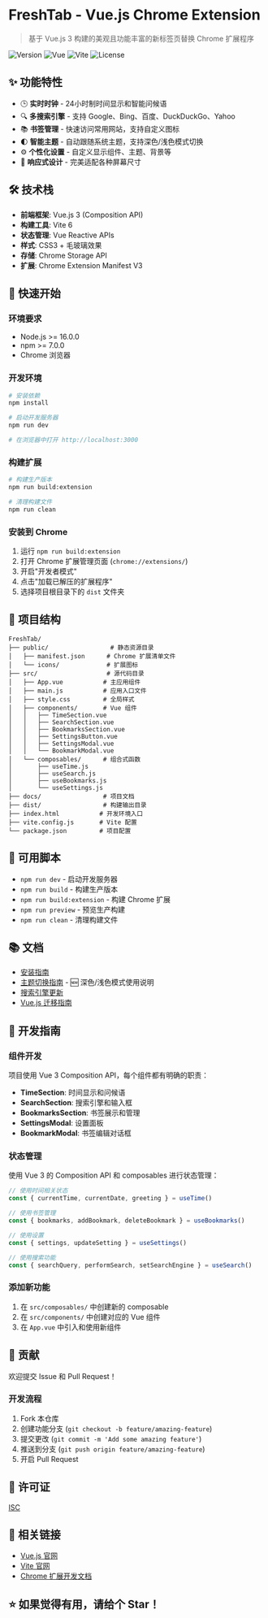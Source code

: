# FreshTab - Vue.js Chrome Extension

> 基于 Vue.js 3 构建的美观且功能丰富的新标签页替换 Chrome 扩展程序

![Version](https://img.shields.io/badge/version-1.0.5-blue.svg)
![Vue](https://img.shields.io/badge/vue-3.5.16-green.svg)
![Vite](https://img.shields.io/badge/vite-6.3.5-purple.svg)
![License](https://img.shields.io/badge/license-ISC-yellow.svg)

## ✨ 功能特性

- 🕒 **实时时钟** - 24小时制时间显示和智能问候语
- 🔍 **多搜索引擎** - 支持 Google、Bing、百度、DuckDuckGo、Yahoo
- 📚 **书签管理** - 快速访问常用网站，支持自定义图标
- 🌓 **智能主题** - 自动跟随系统主题，支持深色/浅色模式切换
- ⚙️ **个性化设置** - 自定义显示组件、主题、背景等
- 📱 **响应式设计** - 完美适配各种屏幕尺寸

## 🛠️ 技术栈

- **前端框架**: Vue.js 3 (Composition API)
- **构建工具**: Vite 6
- **状态管理**: Vue Reactive APIs
- **样式**: CSS3 + 毛玻璃效果
- **存储**: Chrome Storage API
- **扩展**: Chrome Extension Manifest V3

## 🚀 快速开始

### 环境要求

- Node.js >= 16.0.0
- npm >= 7.0.0
- Chrome 浏览器

### 开发环境

```bash
# 安装依赖
npm install

# 启动开发服务器
npm run dev

# 在浏览器中打开 http://localhost:3000
```

### 构建扩展

```bash
# 构建生产版本
npm run build:extension

# 清理构建文件
npm run clean
```

### 安装到 Chrome

1. 运行 `npm run build:extension`
2. 打开 Chrome 扩展管理页面 (`chrome://extensions/`)
3. 开启"开发者模式"
4. 点击"加载已解压的扩展程序"
5. 选择项目根目录下的 `dist` 文件夹

## 📁 项目结构

```
FreshTab/
├── public/                 # 静态资源目录
│   ├── manifest.json      # Chrome 扩展清单文件
│   └── icons/             # 扩展图标
├── src/                   # 源代码目录
│   ├── App.vue           # 主应用组件
│   ├── main.js           # 应用入口文件
│   ├── style.css         # 全局样式
│   ├── components/       # Vue 组件
│   │   ├── TimeSection.vue
│   │   ├── SearchSection.vue
│   │   ├── BookmarksSection.vue
│   │   ├── SettingsButton.vue
│   │   ├── SettingsModal.vue
│   │   └── BookmarkModal.vue
│   └── composables/      # 组合式函数
│       ├── useTime.js
│       ├── useSearch.js
│       ├── useBookmarks.js
│       └── useSettings.js
├── docs/                 # 项目文档
├── dist/                 # 构建输出目录
├── index.html           # 开发环境入口
├── vite.config.js       # Vite 配置
└── package.json         # 项目配置
```

## 🔧 可用脚本

- `npm run dev` - 启动开发服务器
- `npm run build` - 构建生产版本
- `npm run build:extension` - 构建 Chrome 扩展
- `npm run preview` - 预览生产构建
- `npm run clean` - 清理构建文件

## 📚 文档

- [安装指南](./docs/INSTALL.md)
- [主题切换指南](./THEME_GUIDE.md) - 🆕 深色/浅色模式使用说明
- [搜索引擎更新](./docs/SEARCH_ENGINE_UPDATE.md)
- [Vue.js 迁移指南](./docs/VUE_MIGRATION.md)

## 🎯 开发指南

### 组件开发

项目使用 Vue 3 Composition API，每个组件都有明确的职责：

- **TimeSection**: 时间显示和问候语
- **SearchSection**: 搜索引擎和输入框
- **BookmarksSection**: 书签展示和管理
- **SettingsModal**: 设置面板
- **BookmarkModal**: 书签编辑对话框

### 状态管理

使用 Vue 3 的 Composition API 和 composables 进行状态管理：

```javascript
// 使用时间相关状态
const { currentTime, currentDate, greeting } = useTime()

// 使用书签管理
const { bookmarks, addBookmark, deleteBookmark } = useBookmarks()

// 使用设置
const { settings, updateSetting } = useSettings()

// 使用搜索功能
const { searchQuery, performSearch, setSearchEngine } = useSearch()
```

### 添加新功能

1. 在 `src/composables/` 中创建新的 composable
2. 在 `src/components/` 中创建对应的 Vue 组件
3. 在 `App.vue` 中引入和使用新组件

## 🤝 贡献

欢迎提交 Issue 和 Pull Request！

### 开发流程

1. Fork 本仓库
2. 创建功能分支 (`git checkout -b feature/amazing-feature`)
3. 提交更改 (`git commit -m 'Add some amazing feature'`)
4. 推送到分支 (`git push origin feature/amazing-feature`)
5. 开启 Pull Request

## 📄 许可证

[ISC](LICENSE)

## 🔗 相关链接

- [Vue.js 官网](https://vuejs.org/)
- [Vite 官网](https://vitejs.dev/)
- [Chrome 扩展开发文档](https://developer.chrome.com/docs/extensions/)

## ⭐ 如果觉得有用，请给个 Star！
